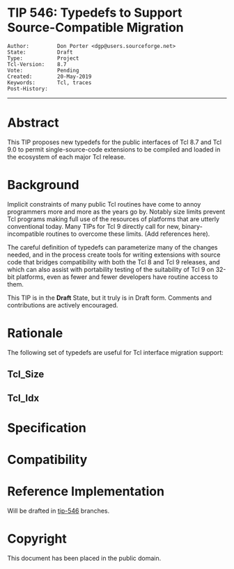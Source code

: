 # TIP 546: Typedefs to Support Source-Compatible Migration
	Author:         Don Porter <dgp@users.sourceforge.net>
	State:          Draft
	Type:           Project
	Tcl-Version:    8.7
	Vote:           Pending
	Created:        20-May-2019
	Keywords:       Tcl, traces
	Post-History:
-----

# Abstract

This TIP proposes new typedefs for the public interfaces of Tcl 8.7
and Tcl 9.0 to permit single-source-code extensions to be compiled
and loaded in the ecosystem of each major Tcl release.

# Background

Implicit constraints of many public Tcl routines have come to annoy
programmers more and more as the years go by. Notably size limits
prevent Tcl programs making full use of the resources of platforms
that are utterly conventional today. Many TIPs for Tcl 9 directly
call for new, binary-incompatible routines to overcome these limits.
(Add references here).

The careful definition of typedefs can parameterize many of the
changes needed, and in the process create tools for writing extensions
with source code that bridges compatibility with both the Tcl 8 and
Tcl 9 releases, and which can also assist with portability testing of
the suitability of Tcl 9 on 32-bit platforms, even as fewer and fewer
developers have routine access to them.

This TIP is in the **Draft** State, but it truly is in Draft form.
Comments and contributions are actively encouraged.

# Rationale

The following set of typedefs are useful for Tcl interface migration
support:

## Tcl_Size

## Tcl_Idx

# Specification

# Compatibility

# Reference Implementation

Will be drafted in [tip-546](/tcl/timeline?r=tip-546) branches.

# Copyright

This document has been placed in the public domain.
